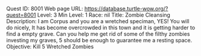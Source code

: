 Quest ID: 8001
Web page URL: https://database.turtle-wow.org/?quest=8001
Level: 3
Min Level: 1
Race: nil
Title: Zombie Cleansing
Description: I am Corpus and you are a wretched speciman, YES! You will do nicely, It has become overcrowded in this town and it is getting harder to find a empty grave. Can you help me get rid of some of the filthy zombies investing my graves, 5 should be enough to guarantee me a resting space.
Objective: Kill 5 Wretched Zombies
